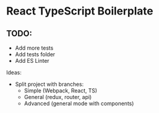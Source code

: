 # React TypeScript Boilerplate

## TODO:

- Add more tests
- Add tests folder
- Add ES Linter

Ideas:

- Split project with branches:
  - Simple (Webpack, React, TS)
  - General (redux, router, api)
  - Advanced (general mode with components)
